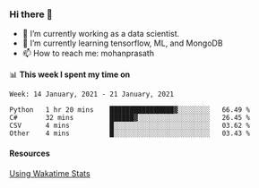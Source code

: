 ### Hi there 👋

- 🔭 I’m currently working as a data scientist.
- 🌱 I’m currently learning tensorflow, ML, and MongoDB
- 📫 How to reach me: mohanprasath

📊 **This week I spent my time on**
<!--START_SECTION:waka-->
```text
Week: 14 January, 2021 - 21 January, 2021

Python   1 hr 20 mins    ████████████████▓░░░░░░░░   66.49 % 
C#       32 mins         ██████▓░░░░░░░░░░░░░░░░░░   26.45 % 
CSV      4 mins          █░░░░░░░░░░░░░░░░░░░░░░░░   03.62 % 
Other    4 mins          █░░░░░░░░░░░░░░░░░░░░░░░░   03.43 % 
```
<!--END_SECTION:waka-->

#### Resources
[Using Wakatime Stats](https://github.com/marketplace/actions/waka-readme)
